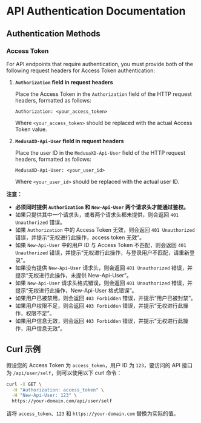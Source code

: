 # API Authentication Documentation

## Authentication Methods

### Access Token

For API endpoints that require authentication, you must provide both of the following request headers for Access Token authentication:

1. **`Authorization` field in request headers**

    Place the Access Token in the `Authorization` field of the HTTP request headers, formatted as follows:

    ```
    Authorization: <your_access_token>
    ```

    Where `<your_access_token>` should be replaced with the actual Access Token value.

2. **`MedusaXD-Api-User` field in request headers**

    Place the user ID in the `MedusaXD-Api-User` field of the HTTP request headers, formatted as follows:

    ```
    MedusaXD-Api-User: <your_user_id>
    ```

    Where `<your_user_id>` should be replaced with the actual user ID.

**注意：**

*   **必须同时提供 `Authorization` 和 `New-Api-User` 两个请求头才能通过鉴权。**
*   如果只提供其中一个请求头，或者两个请求头都未提供，则会返回 `401 Unauthorized` 错误。
*   如果 `Authorization` 中的 Access Token 无效，则会返回 `401 Unauthorized` 错误，并提示“无权进行此操作，access token 无效”。
*   如果 `New-Api-User` 中的用户 ID 与 Access Token 不匹配，则会返回 `401 Unauthorized` 错误，并提示“无权进行此操作，与登录用户不匹配，请重新登录”。
*   如果没有提供 `New-Api-User` 请求头，则会返回 `401 Unauthorized` 错误，并提示“无权进行此操作，未提供 New-Api-User”。
*   如果 `New-Api-User` 请求头格式错误，则会返回 `401 Unauthorized` 错误，并提示“无权进行此操作，New-Api-User 格式错误”。
*   如果用户已被禁用，则会返回 `403 Forbidden` 错误，并提示“用户已被封禁”。
*   如果用户权限不足，则会返回 `403 Forbidden` 错误，并提示“无权进行此操作，权限不足”。
*   如果用户信息无效，则会返回 `403 Forbidden` 错误，并提示“无权进行此操作，用户信息无效”。

## Curl 示例

假设您的 Access Token 为 `access_token`，用户 ID 为 `123`，要访问的 API 接口为 `/api/user/self`，则可以使用以下 curl 命令：

```bash
curl -X GET \
  -H "Authorization: access_token" \
  -H "New-Api-User: 123" \
  https://your-domain.com/api/user/self
```

请将 `access_token`、`123` 和 `https://your-domain.com` 替换为实际的值。

